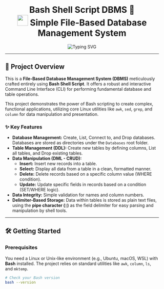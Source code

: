 <br>
<h1 align="center">
    Bash Shell Script DBMS 🐚
    <br>
    <img src="https://media.giphy.com/media/QssGEmpkyEOhBCb7e1/giphy.gif?cid=ecf05e47a0n3gi1bfqntqmob8g9aid1oyj2wr3ds3mg700bl&rid=giphy.gif" width="35px" height="35px">
    <strong>Simple File-Based Database Management System</strong>
</h1>
<div align="center">
  <img src="https://readme-typing-svg.herokuapp.com?font=Fira+Code&weight=490&pause=1000&color=007ACC&center=true&vCenter=true&width=550&lines=A+complete+DBMS+built+with+Bash;Create%2C+List%2C+Connect%2C+Drop+Databases;Manage+Tables%3A+CRUD+Operations;" alt="Typing SVG" />
</div>

---

## 🚀 Project Overview

This is a **File-Based Database Management System (DBMS)** meticulously crafted entirely using **Bash Shell Script**. It offers a robust and interactive Command Line Interface (CLI) for performing fundamental database and table operations.

This project demonstrates the power of Bash scripting to create complex, functional applications, utilizing core Linux utilities like `awk`, `sed`, `grep`, and `column` for data manipulation and presentation.

### ✨ Key Features

* **Database Management:** Create, List, Connect to, and Drop databases. Databases are stored as directories under the `Databases` root folder.
* **Table Management (DDL):** Create new tables by defining columns, List all tables, and Drop existing tables.
* **Data Manipulation (DML - CRUD):**
    * **Insert:** Insert new records into a table.
    * **Select:** Display all data from a table in a clean, formatted manner.
    * **Delete:** Delete records based on a specific column value (WHERE condition).
    * **Update:** Update specific fields in records based on a condition (SET/WHERE logic).
* **Data Integrity:** Simple validation for names and column numbers.
* **Delimiter-Based Storage:** Data within tables is stored as plain text files, using the **pipe character (`|`)** as the field delimiter for easy parsing and manipulation by shell tools.

---

## 🛠️ Getting Started

### Prerequisites

You need a Linux or Unix-like environment (e.g., Ubuntu, macOS, WSL) with **Bash** installed. The project relies on standard utilities like `awk`, `column`, `ls`, and `mktemp`.

```bash
# Check your Bash version
bash --version
